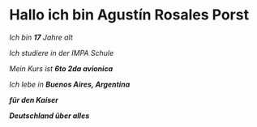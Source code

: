 # Hallo ich bin Agustín Rosales Porst
*Ich bin **17** Jahre alt*

*Ich studiere in der IMPA Schule*

*Mein Kurs ist **6to 2da avionica***

*Ich lebe in **Buenos Aires, Argentina***

***für den Kaiser***

***Deutschland über alles***
